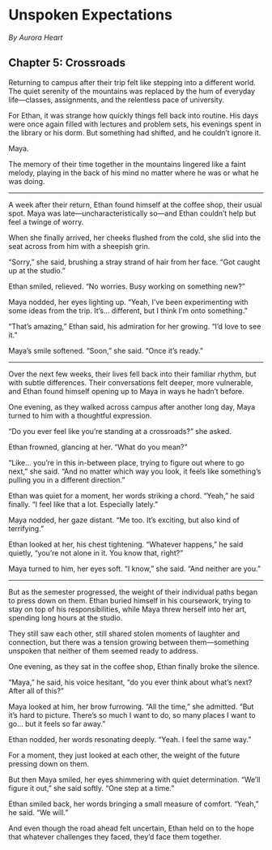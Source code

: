 # Unspoken Expectations  
*By Aurora Heart*  

## Chapter 5: Crossroads  

Returning to campus after their trip felt like stepping into a different world. The quiet serenity of the mountains was replaced by the hum of everyday life—classes, assignments, and the relentless pace of university.  

For Ethan, it was strange how quickly things fell back into routine. His days were once again filled with lectures and problem sets, his evenings spent in the library or his dorm. But something had shifted, and he couldn’t ignore it.  

Maya.  

The memory of their time together in the mountains lingered like a faint melody, playing in the back of his mind no matter where he was or what he was doing.  

---

A week after their return, Ethan found himself at the coffee shop, their usual spot. Maya was late—uncharacteristically so—and Ethan couldn’t help but feel a twinge of worry.  

When she finally arrived, her cheeks flushed from the cold, she slid into the seat across from him with a sheepish grin.  

“Sorry,” she said, brushing a stray strand of hair from her face. “Got caught up at the studio.”  

Ethan smiled, relieved. “No worries. Busy working on something new?”  

Maya nodded, her eyes lighting up. “Yeah, I’ve been experimenting with some ideas from the trip. It’s… different, but I think I’m onto something.”  

“That’s amazing,” Ethan said, his admiration for her growing. “I’d love to see it.”  

Maya’s smile softened. “Soon,” she said. “Once it’s ready.”  

---

Over the next few weeks, their lives fell back into their familiar rhythm, but with subtle differences. Their conversations felt deeper, more vulnerable, and Ethan found himself opening up to Maya in ways he hadn’t before.  

One evening, as they walked across campus after another long day, Maya turned to him with a thoughtful expression.  

“Do you ever feel like you’re standing at a crossroads?” she asked.  

Ethan frowned, glancing at her. “What do you mean?”  

“Like… you’re in this in-between place, trying to figure out where to go next,” she said. “And no matter which way you look, it feels like something’s pulling you in a different direction.”  

Ethan was quiet for a moment, her words striking a chord. “Yeah,” he said finally. “I feel like that a lot. Especially lately.”  

Maya nodded, her gaze distant. “Me too. It’s exciting, but also kind of terrifying.”  

Ethan looked at her, his chest tightening. “Whatever happens,” he said quietly, “you’re not alone in it. You know that, right?”  

Maya turned to him, her eyes soft. “I know,” she said. “And neither are you.”  

---

But as the semester progressed, the weight of their individual paths began to press down on them. Ethan buried himself in his coursework, trying to stay on top of his responsibilities, while Maya threw herself into her art, spending long hours at the studio.  

They still saw each other, still shared stolen moments of laughter and connection, but there was a tension growing between them—something unspoken that neither of them seemed ready to address.  

One evening, as they sat in the coffee shop, Ethan finally broke the silence.  

“Maya,” he said, his voice hesitant, “do you ever think about what’s next? After all of this?”  

Maya looked at him, her brow furrowing. “All the time,” she admitted. “But it’s hard to picture. There’s so much I want to do, so many places I want to go… but it feels so far away.”  

Ethan nodded, her words resonating deeply. “Yeah. I feel the same way.”  

For a moment, they just looked at each other, the weight of the future pressing down on them.  

But then Maya smiled, her eyes shimmering with quiet determination. “We’ll figure it out,” she said softly. “One step at a time.”  

Ethan smiled back, her words bringing a small measure of comfort. “Yeah,” he said. “We will.”  

And even though the road ahead felt uncertain, Ethan held on to the hope that whatever challenges they faced, they’d face them together.  
